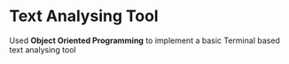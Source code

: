 # Text Analysing Tool
Used **Object Oriented Programming** to implement a basic Terminal based text analysing tool 
